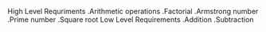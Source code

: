 High Level Requriments
.Arithmetic operations
.Factorial
.Armstrong number
.Prime number
.Square root
Low Level Requirements
.Addition
.Subtraction

